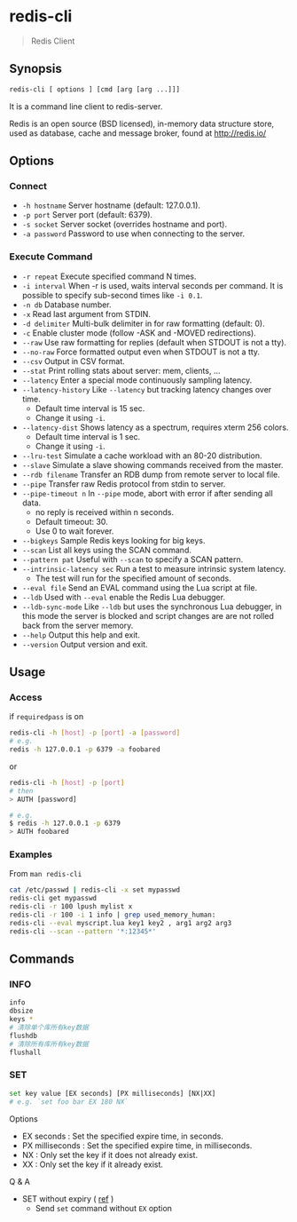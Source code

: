 # redis-cli

> Redis Client

## Synopsis

```bash
redis-cli [ options ] [cmd [arg [arg ...]]]
```

It is a command line client to redis-server.

Redis is an open source (BSD licensed), in-memory data structure store, used as database, cache and message broker, found at http://redis.io/

## Options

### Connect

- `-h hostname` Server hostname (default: 127.0.0.1).
- `-p port` Server port (default: 6379).
- `-s socket` Server socket (overrides hostname and port).
- `-a password` Password to use when connecting to the server.

### Execute Command

- `-r repeat` Execute specified command N times.
- `-i interval` When -r is used, waits interval seconds per command.  It is possible to specify sub-second times like `-i 0.1`.
- `-n db` Database number.
- `-x` Read last argument from STDIN.
- `-d delimiter` Multi-bulk delimiter in for raw formatting (default: 0).
- `-c` Enable cluster mode (follow -ASK and -MOVED redirections).
- `--raw` Use raw formatting for replies (default when STDOUT is not a tty).
- `--no-raw` Force formatted output even when STDOUT is not a tty.
- `--csv` Output in CSV format.
- `--stat` Print rolling stats about server: mem, clients, ...
- `--latency` Enter a special mode continuously sampling latency.
- `--latency-history` Like `--latency` but tracking latency changes over time.
    - Default time interval is 15 sec.
    - Change it using `-i`.
- `--latency-dist` Shows latency as a spectrum, requires xterm 256 colors.
    - Default time interval is 1 sec.
    - Change it using `-i`.
- `--lru-test` Simulate a cache workload with an 80-20 distribution.
- `--slave` Simulate a slave showing commands received from the master.
- `--rdb filename` Transfer an RDB dump from remote server to local file.
- `--pipe` Transfer raw Redis protocol from stdin to server.
- `--pipe-timeout n` In `--pipe` mode,  abort  with  error if after sending all data.
    - no reply is received within n seconds.
    - Default timeout: 30.
    - Use 0 to wait forever.
- `--bigkeys` Sample Redis keys looking for big keys.
- `--scan` List all keys using the SCAN command.
- `--pattern pat` Useful with `--scan` to specify a SCAN pattern.
- `--intrinsic-latency sec` Run a test to measure intrinsic system latency.
    - The test will run for the specified amount of seconds.
- `--eval file` Send an EVAL command using the Lua script at file.
- `--ldb` Used with `--eval` enable the Redis Lua debugger.
- `--ldb-sync-mode` Like `--ldb` but uses the synchronous Lua debugger, in this mode the server is blocked and script  changes are are not rolled back from the server memory.
- `--help` Output this help and exit.
- `--version` Output version and exit.

## Usage

### Access

if `requiredpass` is on

```bash
redis-cli -h [host] -p [port] -a [password]
# e.g.
redis -h 127.0.0.1 -p 6379 -a foobared
```

or

```bash
redis-cli -h [host] -p [port]
# then
> AUTH [password]

# e.g.
$ redis -h 127.0.0.1 -p 6379
> AUTH foobared
```

### Examples

From `man redis-cli`

```bash
cat /etc/passwd | redis-cli -x set mypasswd
redis-cli get mypasswd
redis-cli -r 100 lpush mylist x
redis-cli -r 100 -i 1 info | grep used_memory_human:
redis-cli --eval myscript.lua key1 key2 , arg1 arg2 arg3
redis-cli --scan --pattern '*:12345*'
```

## Commands

### INFO

```bash
info
dbsize
keys *
# 清除单个库所有key数据
flushdb
# 清除所有库所有key数据
flushall
```

### SET

```bash
set key value [EX seconds] [PX milliseconds] [NX|XX]
# e.g. `set foo bar EX 180 NX`
```

Options

- EX seconds : Set the specified expire time, in seconds.
- PX milliseconds : Set the specified expire time, in milliseconds.
- NX : Only set the key if it does not already exist.
- XX : Only set the key if it already exist.

Q & A

- SET without expiry ( [ref](https://stackoverflow.com/questions/40019390/redis-set-with-option-without-expiry) )
    - Send `set` command without `EX` option
